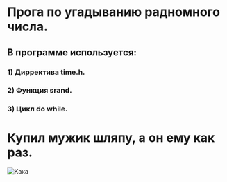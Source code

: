 # Прога по угадыванию радномного числа.
## В программе используется:
### 1) Дирректива time.h.
### 2) Функция srand.
### 3) Цикл do while.
# Купил мужик шляпу, а он ему как раз.
![Кака](https://yt3.googleusercontent.com/ytc/AGIKgqNseZDclHwmB4M9q6Hj6LegNQePnoa7roVPUoI=s900-c-k-c0x00ffffff-no-rj)
